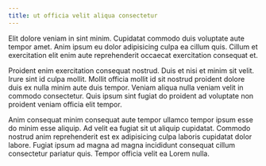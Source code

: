 ```yaml
---
title: ut officia velit aliqua consectetur
---
```


Elit dolore veniam in sint minim. Cupidatat commodo duis voluptate aute tempor amet. Anim ipsum eu dolor adipisicing culpa ea cillum quis. Cillum et exercitation elit enim aute reprehenderit occaecat exercitation consequat et.

Proident enim exercitation consequat nostrud. Duis et nisi et minim sit velit. Irure sint id culpa mollit. Mollit officia mollit id sit nostrud proident dolore duis ex nulla minim aute duis tempor. Veniam aliqua nulla veniam velit in commodo consectetur. Quis ipsum sint fugiat do proident ad voluptate non proident veniam officia elit tempor.

Anim consequat minim consequat aute tempor ullamco tempor ipsum esse do minim esse aliquip. Ad velit ea fugiat sit ut aliquip cupidatat. Commodo nostrud anim reprehenderit est ex adipisicing culpa laboris cupidatat dolor labore. Fugiat ipsum ad magna ad magna incididunt consequat cillum consectetur pariatur quis. Tempor officia velit ea Lorem nulla.